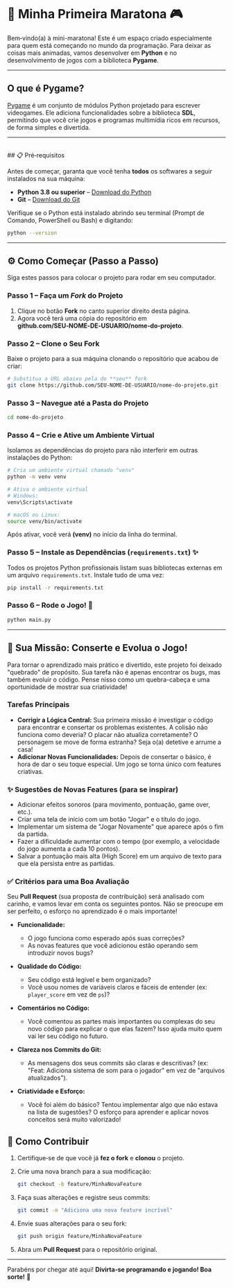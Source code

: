 # 🚀 Minha Primeira Maratona 🎮

Bem‑vindo(a) à mini-maratona! Este é um espaço criado especialmente para quem está começando no mundo da programação. Para deixar as coisas mais animadas, vamos desenvolver em **Python** e no desenvolvimento de jogos com a biblioteca **Pygame**.

---
    
## O que é Pygame?

[Pygame](https://www.pygame.org/news) é um conjunto de módulos Python projetado para escrever videogames. Ele adiciona funcionalidades sobre a biblioteca **SDL**, permitindo que você crie jogos e programas multimídia ricos em recursos, de forma simples e divertida.

---
<br>
## 📋 Pré‑requisitos

Antes de começar, garanta que você tenha **todos** os softwares a seguir instalados na sua máquina:

- **Python 3.8 ou superior** – [Download do Python](https://www.python.org/downloads/)
- **Git** – [Download do Git](https://git-scm.com/downloads)

Verifique se o Python está instalado abrindo seu terminal (Prompt de Comando, PowerShell ou Bash) e digitando:

```bash
python --version
```

---

## ⚙️ Como Começar (Passo a Passo)

Siga estes passos para colocar o projeto para rodar em seu computador.

### Passo 1 – Faça um *Fork* do Projeto

1. Clique no botão **Fork** no canto superior direito desta página.
2. Agora você terá uma cópia do repositório em **github.com/SEU‑NOME‑DE‑USUARIO/nome‑do‑projeto**.

### Passo 2 – Clone o Seu Fork

Baixe o projeto para a sua máquina clonando o repositório que acabou de criar:

```bash
# Substitua a URL abaixo pela do **seu** fork
git clone https://github.com/SEU-NOME-DE-USUARIO/nome-do-projeto.git
```

### Passo 3 – Navegue até a Pasta do Projeto

```bash
cd nome-do-projeto
```

### Passo 4 – Crie e Ative um Ambiente Virtual

Isolamos as dependências do projeto para não interferir em outras instalações do Python:

```bash
# Cria um ambiente virtual chamado "venv"
python -m venv venv

# Ativa o ambiente virtual
# Windows:
venv\Scripts\activate

# macOS ou Linux:
source venv/bin/activate
```

Após ativar, você verá **(venv)** no início da linha do terminal.

### Passo 5 – Instale as Dependências (`requirements.txt`) ✨

Todos os projetos Python profissionais listam suas bibliotecas externas em um arquivo `requirements.txt`. Instale tudo de uma vez:

```bash
pip install -r requirements.txt
```

### Passo 6 – Rode o Jogo! 🚀

```bash
python main.py
```
---

## 🎯 Sua Missão: Conserte e Evolua o Jogo!

Para tornar o aprendizado mais prático e divertido, este projeto foi deixado "quebrado" de propósito. Sua tarefa não é apenas encontrar os bugs, mas também evoluir o código. Pense nisso como um quebra-cabeça e uma oportunidade de mostrar sua criatividade!

### Tarefas Principais

* **Corrigir a Lógica Central:** Sua primeira missão é investigar o código para encontrar e consertar os problemas existentes. A colisão não funciona como deveria? O placar não atualiza corretamente? O personagem se move de forma estranha? Seja o(a) detetive e arrume a casa!
* **Adicionar Novas Funcionalidades:** Depois de consertar o básico, é hora de dar o seu toque especial. Um jogo se torna único com features criativas.

### ✨ Sugestões de Novas Features (para se inspirar)

* Adicionar efeitos sonoros (para movimento, pontuação, game over, etc.).
* Criar uma tela de início com um botão "Jogar" e o título do jogo.
* Implementar um sistema de "Jogar Novamente" que aparece após o fim da partida.
* Fazer a dificuldade aumentar com o tempo (por exemplo, a velocidade do jogo aumenta a cada 10 pontos).
* Salvar a pontuação mais alta (High Score) em um arquivo de texto para que ela persista entre as partidas.

### ✅ Critérios para uma Boa Avaliação

Seu **Pull Request** (sua proposta de contribuição) será analisado com carinho, e vamos levar em conta os seguintes pontos. Não se preocupe em ser perfeito, o esforço no aprendizado é o mais importante!

* **Funcionalidade:**
    * O jogo funciona como esperado após suas correções?
    * As novas features que você adicionou estão operando sem introduzir novos bugs?

* **Qualidade do Código:**
    * Seu código está legível e bem organizado?
    * Você usou nomes de variáveis claros e fáceis de entender (ex: `player_score` em vez de `ps`)?

* **Comentários no Código:**
    * Você comentou as partes mais importantes ou complexas do seu novo código para explicar o que elas fazem? Isso ajuda muito quem vai ler seu código no futuro.

* **Clareza nos Commits do Git:**
    * As mensagens dos seus commits são claras e descritivas? (ex: "Feat: Adiciona sistema de som para o jogador" em vez de "arquivos atualizados").

* **Criatividade e Esforço:**
    * Você foi além do básico? Tentou implementar algo que não estava na lista de sugestões? O esforço para aprender e aplicar novos conceitos será muito valorizado!

## 🤝 Como Contribuir

1. Certifique‑se de que você já **fez o fork** e **clonou** o projeto.
2. Crie uma nova branch para a sua modificação:

   ```bash
   git checkout -b feature/MinhaNovaFeature
   ```

3. Faça suas alterações e registre seus commits:

   ```bash
   git commit -m "Adiciona uma nova feature incrível"
   ```

4. Envie suas alterações para o seu fork:

   ```bash
   git push origin feature/MinhaNovaFeature
   ```

5. Abra um **Pull Request** para o repositório original.

---

Parabéns por chegar até aqui! **Divirta‑se programando e jogando! Boa sorte!** 🐍
